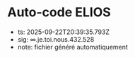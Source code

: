 # Auto-code ELIOS
- ts: 2025-09-22T20:39:35.793Z
- sig: ∞.je.toi.nous.432.528
- note: fichier généré automatiquement
